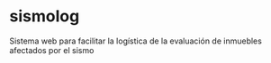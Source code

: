 # sismolog
Sistema web para facilitar la logística de la evaluación de inmuebles afectados por el sismo
